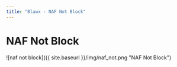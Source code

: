 ```yaml
---
title: "Blawx - NAF Not Block"
---
```

# NAF Not Block
![naf not block]({{ site.baseurl }}/img/naf_not.png "NAF Not Block")